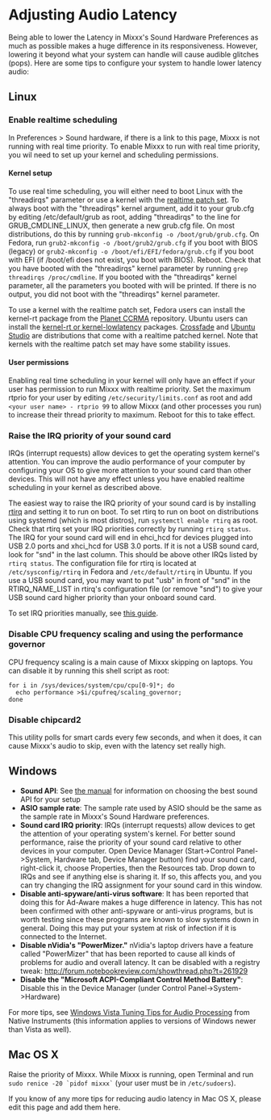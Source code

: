 # Adjusting Audio Latency

Being able to lower the Latency in Mixxx's Sound Hardware Preferences as
much as possible makes a huge difference in its responsiveness. However,
lowering it beyond what your system can handle will cause audible
glitches (pops). Here are some tips to configure your system to handle
lower latency audio:

## Linux

### Enable realtime scheduling

In Preferences \> Sound hardware, if there is a link to this page, Mixxx
is not running with real time priority. To enable Mixxx to run with real
time priority, you wil need to set up your kernel and scheduling
permissions.

#### Kernel setup

To use real time scheduling, you will either need to boot Linux with the
"threadirqs" parameter or use a kernel with the [realtime patch
set](https://rt.wiki.kernel.org/index.php/Main_Page). To always boot
with the "threadirqs" kernel argument, add it to your grub.cfg by
editing /etc/default/grub as root, adding "threadirqs" to the line for
GRUB\_CMDLINE\_LINUX, then generate a new grub.cfg file. On most
distributions, do this by running `grub-mkconfig -o
/boot/grub/grub.cfg`. On Fedora, run `grub2-mkconfig -o
/boot/grub2/grub.cfg` if you boot with BIOS (legacy) or `grub2-mkconfig
-o /boot/efi/EFI/fedora/grub.cfg` if you boot with EFI (if /boot/efi
does not exist, you boot with BIOS). Reboot. Check that you have booted
with the "threadirqs" kernel parameter by running `grep threadirqs
/proc/cmdline`. If you booted with the "threadirqs" kernel parameter,
all the parameters you booted with will be printed. If there is no
output, you did not boot with the "threadirqs" kernel parameter.

To use a kernel with the realtime patch set, Fedora users can install
the kernel-rt package from the [Planet
CCRMA](http://ccrma.stanford.edu/planetccrma/software/) repository.
Ubuntu users can install the [kernel-rt or
kernel-lowlatency](https://help.ubuntu.com/community/UbuntuStudio/RealTimeKernel)
packages. [Crossfade](http://nongnu.org/crossfade) and [Ubuntu
Studio](http://ubuntustudio.org/) are distributions that come with a
realtime patched kernel. Note that kernels with the realtime patch set
may have some stability issues.

#### User permissions

Enabling real time scheduling in your kernel will only have an effect if
your user has permission to run Mixxx with realtime priority. Set the
maximum rtprio for your user by editing `/etc/security/limits.conf` as
root and add `<your user name> - rtprio 99` to allow Mixxx (and other
processes you run) to increase their thread priority to maximum. Reboot
for this to take effect.

### Raise the IRQ priority of your sound card

IRQs (interrupt requests) allow devices to get the operating system
kernel's attention. You can improve the audio performance of your
computer by configuring your OS to give more attention to your sound
card than other devices. This will not have any effect unless you have
enabled realtime scheduling in your kernel as described above.

The easiest way to raise the IRQ priority of your sound card is by
installing [rtirq](http://www.rncbc.org/archive/#rtirq) and setting it
to run on boot. To set rtirq to run on boot on distributions using
systemd (which is most distros), run `systemctl enable rtirq` as root.
Check that rtirq set your IRQ priorities correctly by running `rtirq
status`. The IRQ for your sound card will end in ehci\_hcd for devices
plugged into USB 2.0 ports and xhci\_hcd for USB 3.0 ports. If it is not
a USB sound card, look for "snd" in the last column. This should be
above other IRQs listed by `rtirq status`. The configuration file for
rtirq is located at `/etc/sysconfig/rtirq` in Fedora and
`/etc/default/rtirq` in Ubuntu. If you use a USB sound card, you may
want to put "usb" in front of "snd" in the RTIRQ\_NAME\_LIST in rtirq's
configuration file (or remove "snd") to give your USB sound card higher
priority than your onboard sound card.

To set IRQ priorities manually, see [this
guide](http://subversion.ffado.org/wiki/IrqPriorities).

### Disable CPU frequency scaling and using the performance governor

CPU frequency scaling is a main cause of Mixxx skipping on laptops. You
can disable it by running this shell script as root:

    for i in /sys/devices/system/cpu/cpu[0-9]*; do
      echo performance >$i/cpufreq/scaling_governor;
    done

### Disable chipcard2

This utility polls for smart cards every few seconds, and when it does,
it can cause Mixxx's audio to skip, even with the latency set really
high.

## Windows

  - **Sound API**: See [the
    manual](http://mixxx.org/manual/latest/chapters/configuration.html#audio-api)
    for information on choosing the best sound API for your setup
  - **ASIO sample rate**: The sample rate used by ASIO should be the
    same as the sample rate in Mixxx's Sound Hardware preferences.
  - **Sound card IRQ priority**: IRQs (interrupt requests) allow devices
    to get the attention of your operating system's kernel. For better
    sound performance, raise the priority of your sound card relative to
    other devices in your computer. Open Device Manager (Start-\>Control
    Panel-\>System, Hardware tab, Device Manager button) find your sound
    card, right-click it, choose Properties, then the Resources tab.
    Drop down to IRQs and see if anything else is sharing it. If so,
    this affects you, and you can try changing the IRQ assignment for
    your sound card in this window.
  - **Disable anti-spyware/anti-virus software**: It has been reported
    that doing this for Ad-Aware makes a huge difference in latency.
    This has not been confirmed with other anti-spyware or anti-virus
    programs, but is worth testing since these programs are known to
    slow systems down in general. Doing this may put your system at risk
    of infection if it is connected to the Internet.
  - **Disable nVidia's "PowerMizer."** nVidia's laptop drivers have a
    feature called "PowerMizer" that has been reported to cause all
    kinds of problems for audio and overall latency. It can be disabled
    with a registry tweak:
    <http://forum.notebookreview.com/showthread.php?t=261929>
  - **Disable the "Microsoft ACPI-Compliant Control Method Battery"**:
    Disable this in the Device Manager (under Control
    Panel-\>System-\>Hardware)

For more tips, see [Windows Vista Tuning Tips for Audio
Processing](https://www.native-instruments.com/en/support/knowledge-base/show/314/windows-vista-tuning-tips-for-audio-processing/)
from Native Instruments (this information applies to versions of Windows
newer than Vista as well).

## Mac OS X

Raise the priority of Mixxx. While Mixxx is running, open Terminal and
run `` sudo renice -20 `pidof mixxx` `` (your user must be in
`/etc/sudoers`).

If you know of any more tips for reducing audio latency in Mac OS X,
please edit this page and add them here.
